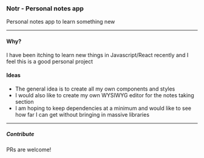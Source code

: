 ### Notr - Personal notes app

Personal notes app to learn something new

---
#### Why? 
I have been itching to learn new things in Javascript/React recently and I feel this is a good personal project

#### Ideas
- The general idea is to create all my own components and styles
- I would also like to create my own WYSIWYG editor for the notes taking section
- I am hoping to keep dependencies at a minimum and would like to see how far I can get without bringing in massive libraries

---
##### Contribute

PRs are welcome! 